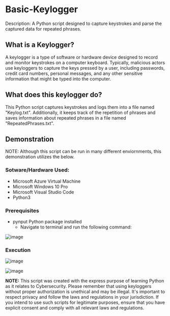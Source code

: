 # Basic-Keylogger
Description: A Python script designed to capture keystrokes and parse the captured data for repeated phrases. 

## What is a Keylogger?
A keylogger is a type of software or hardware device designed to record and monitor keystrokes on a computer keyboard. Typically, malicious actors use keyloggers to capture the keys pressed by a user, including passwords, credit card numbers, personal messages, and any other sensitive information that might be typed into the computer.

## What does this keylogger do?
This Python script captures keystrokes and logs them into a file named "Keylog.txt". Additionally, it keeps track of the repetition of phrases and saves information about repeated phrases in a file named "RepeatedPhrases.txt". 

## Demonstration
NOTE: Although this script can be run in many different enviornments, this demonstration utilizes the below.

### Sotware/Hardware Used: 
- Microsoft Azure Virtual Machine
- Microsoft Windows 10 Pro
- Microsoft Visual Studio Code
- Python3

### Prerequisites
- pynput Python package installed
  - Navigate to terminal and run the following command:

![image](https://github.com/nigelamoss/Basic-Keylogger/assets/91230399/8e66598b-5fd2-4ee6-bf5b-8d54e898c028)


### Execution


![image](https://github.com/nigelamoss/Basic-Keylogger/assets/91230399/34e5c5de-4bb1-4319-96ba-0ac16bb324d2)

![image](https://github.com/nigelamoss/Basic-Keylogger/assets/91230399/0890cae0-ecb7-4b1a-a73f-245b1d64cc18)

**NOTE:** This script was created with the express purpose of learning Python as it relates to Cybersecurity. Please remember that using keyloggers without proper authorization is unethical and may be illegal. It's important to respect privacy and follow the laws and regulations in your jurisdiction. If you intend to use such scripts for legitimate purposes, ensure that you have explicit consent and comply with all relevant laws and regulations.
